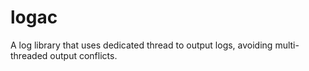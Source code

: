 # logac
A log library that uses dedicated thread to output logs, avoiding multi-threaded output conflicts.
